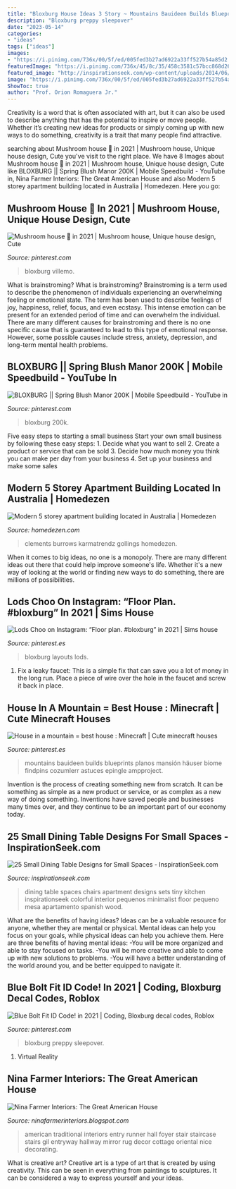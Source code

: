 ```yaml
---
title: "Bloxburg House Ideas 3 Story ~ Mountains Bauideen Builds Blueprints Planos Mansión Häuser Biome Findpins Cozumlerr Astuces Epingle Ampproject"
description: "Bloxburg preppy sleepover"
date: "2023-05-14"
categories:
- "ideas"
tags: ["ideas"]
images:
- "https://i.pinimg.com/736x/00/5f/ed/005fed3b27ad6922a33ff527b54a85d2.jpg"
featuredImage: "https://i.pinimg.com/736x/45/8c/35/458c3581c57bcc868d260a6822bec2b2.jpg"
featured_image: "http://inspirationseek.com/wp-content/uploads/2014/06/Small-Rounded-Dining-Table-with-Blue-and-Red-Chairs-in-Wooden-Floor-Small-Spaces.jpg"
image: "https://i.pinimg.com/736x/00/5f/ed/005fed3b27ad6922a33ff527b54a85d2.jpg"
ShowToc: true
author: "Prof. Orion Romaguera Jr."
---
```



Creativity is a word that is often associated with art, but it can also be used to describe anything that has the potential to inspire or move people. Whether it’s creating new ideas for products or simply coming up with new ways to do something, creativity is a trait that many people find attractive.

	

		
searching about Mushroom house 🏡 in 2021 | Mushroom house, Unique house design, Cute you've visit to the right place. We have 8 Images about Mushroom house 🏡 in 2021 | Mushroom house, Unique house design, Cute like BLOXBURG || Spring Blush Manor 200K | Mobile Speedbuild - YouTube in, Nina Farmer Interiors: The Great American House and also Modern 5 storey apartment building located in Australia | Homedezen. Here you go:
		
    
## Mushroom House 🏡 In 2021 | Mushroom House, Unique House Design, Cute

<img loading=lazy src="https://i.pinimg.com/736x/41/cd/eb/41cdeb023d8ad53cfd08ff4f7bd92c8b.jpg" onerror="this.onerror=null;this.src='https://tse1.mm.bing.net/th?id=OIP.-h66xxDp9FRl2veiKeR-PQHaG7&amp;pid=15.1';" alt="Mushroom house 🏡 in 2021 | Mushroom house, Unique house design, Cute">

_Source: pinterest.com_

>bloxburg villemo. 

	

What is brainstroming?
What is brainstroming? Brainstroming is a term used to describe the phenomenon of individuals experiencing an overwhelming feeling or emotional state. The term has been used to describe feelings of joy, happiness, relief, focus, and even ecstasy. This intense emotion can be present for an extended period of time and can overwhelm the individual. There are many different causes for brainstroming and there is no one specific cause that is guaranteed to lead to this type of emotional response. However, some possible causes include stress, anxiety, depression, and long-term mental health problems.

    
## BLOXBURG || Spring Blush Manor 200K | Mobile Speedbuild - YouTube In

<img loading=lazy src="https://i.pinimg.com/736x/00/5f/ed/005fed3b27ad6922a33ff527b54a85d2.jpg" onerror="this.onerror=null;this.src='https://tse2.mm.bing.net/th?id=OIP.j3icyEnwIJAOU-nS-n9dmgHaFj&amp;pid=15.1';" alt="BLOXBURG || Spring Blush Manor 200K | Mobile Speedbuild - YouTube in">

_Source: pinterest.com_

>bloxburg 200k. 

	

Five easy steps to starting a small business
Start your own small business by following these easy steps: 1. Decide what you want to sell 2. Create a product or service that can be sold 3. Decide how much money you think you can make per day from your business 4. Set up your business and make some sales 
    
## Modern 5 Storey Apartment Building Located In Australia | Homedezen

<img loading=lazy src="http://www.homedezen.com/wp-content/uploads/2014/03/Modern-5-storey-apartment-building-Richmond-Victoria-Australia-05-778x1147.jpg" onerror="this.onerror=null;this.src='https://tse2.mm.bing.net/th?id=OIP.CJm6p6O-XP9qI7IiqjydHAHaK6&amp;pid=15.1';" alt="Modern 5 storey apartment building located in Australia | Homedezen">

_Source: homedezen.com_

>clements burrows karmatrendz gollings homedezen. 

	

When it comes to big ideas, no one is a monopoly. There are many different ideas out there that could help improve someone's life. Whether it's a new way of looking at the world or finding new ways to do something, there are millions of possibilities. 

    
## Lods Choo On Instagram: “Floor Plan. #bloxburg” In 2021 | Sims House

<img loading=lazy src="https://i.pinimg.com/736x/45/8c/35/458c3581c57bcc868d260a6822bec2b2.jpg" onerror="this.onerror=null;this.src='https://tse1.mm.bing.net/th?id=OIP.A0T_t-CTtVMPY5jO46oJhwHaHa&amp;pid=15.1';" alt="Lods Choo on Instagram: “Floor plan. #bloxburg” in 2021 | Sims house">

_Source: pinterest.es_

>bloxburg layouts lods. 

	

1. Fix a leaky faucet: This is a simple fix that can save you a lot of money in the long run. Place a piece of wire over the hole in the faucet and screw it back in place.

    
## House In A Mountain = Best House : Minecraft | Cute Minecraft Houses

<img loading=lazy src="https://i.pinimg.com/736x/b3/d0/a4/b3d0a4929fa9e217f49bb38e6439b996.jpg" onerror="this.onerror=null;this.src='https://tse1.mm.bing.net/th?id=OIP.qkgo7WRIvCLg9YZNflGnFgHaGE&amp;pid=15.1';" alt="House in a mountain = best house : Minecraft | Cute minecraft houses">

_Source: pinterest.es_

>mountains bauideen builds blueprints planos mansión häuser biome findpins cozumlerr astuces epingle ampproject. 

	

Invention is the process of creating something new from scratch. It can be something as simple as a new product or service, or as complex as a new way of doing something. Inventions have saved people and businesses many times over, and they continue to be an important part of our economy today.

    
## 25 Small Dining Table Designs For Small Spaces - InspirationSeek.com

<img loading=lazy src="http://inspirationseek.com/wp-content/uploads/2014/06/Small-Rounded-Dining-Table-with-Blue-and-Red-Chairs-in-Wooden-Floor-Small-Spaces.jpg" onerror="this.onerror=null;this.src='https://tse2.mm.bing.net/th?id=OIP.olTr5IPRoFwKZ53-BADiDgHaJQ&amp;pid=15.1';" alt="25 Small Dining Table Designs for Small Spaces - InspirationSeek.com">

_Source: inspirationseek.com_

>dining table spaces chairs apartment designs sets tiny kitchen inspirationseek colorful interior pequenos minimalist floor pequeno mesa apartamento spanish wood. 

	

What are the benefits of having ideas?
Ideas can be a valuable resource for anyone, whether they are mental or physical. Mental ideas can help you focus on your goals, while physical ideas can help you achieve them. Here are three benefits of having mental ideas: 
-You will be more organized and able to stay focused on tasks. 
-You will be more creative and able to come up with new solutions to problems. 
-You will have a better understanding of the world around you, and be better equipped to navigate it.

    
## Blue Bolt Fit ID Code! In 2021 | Coding, Bloxburg Decal Codes, Roblox

<img loading=lazy src="https://i.pinimg.com/736x/e8/3c/cf/e83ccff64f5c4b76ce116e2975415fe2.jpg" onerror="this.onerror=null;this.src='https://tse4.mm.bing.net/th?id=OIP.aD8Xaq6kEgiW2TcsZqIDxgHaLd&amp;pid=15.1';" alt="Blue Bolt Fit ID Code! in 2021 | Coding, Bloxburg decal codes, Roblox">

_Source: pinterest.com_

>bloxburg preppy sleepover. 

	

1. Virtual Reality 

    
## Nina Farmer Interiors: The Great American House

<img loading=lazy src="http://3.bp.blogspot.com/-N5esjKMf4FM/UOTlwAXtweI/AAAAAAAAB-c/wzXIaaFgf4k/s1600/Great+American+12.png" onerror="this.onerror=null;this.src='https://tse2.mm.bing.net/th?id=OIP.sy8BTlB-rLNt5fiqkw3M_QHaJ_&amp;pid=15.1';" alt="Nina Farmer Interiors: The Great American House">

_Source: ninafarmerinteriors.blogspot.com_

>american traditional interiors entry runner hall foyer stair staircase stairs gil entryway hallway mirror rug decor cottage oriental nice decorating. 

	

What is creative art?
Creative art is a type of art that is created by using creativity. This can be seen in everything from paintings to sculptures. It can be considered a way to express yourself and your ideas.

